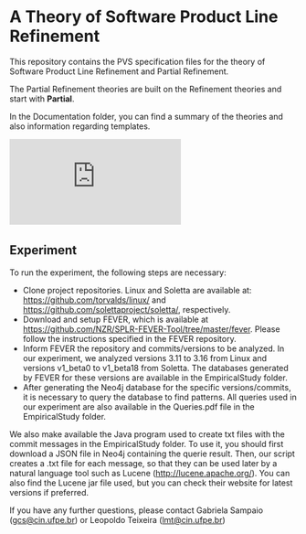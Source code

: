 # A Theory of Software Product Line Refinement

This repository contains the PVS specification files for the theory of Software Product Line Refinement and Partial Refinement. 

The Partial Refinement theories are built on the Refinement theories and start with <b>Partial</b>. 

In the Documentation folder, you can find a summary of the theories and also information regarding templates. 

![alt tag](https://github.com/spgroup/theory-pl-refinement/blob/dev/Documentation/theory-structure.pdf)

## Experiment

To run the experiment, the following steps are necessary:
- Clone project repositories. Linux and Soletta are available at: https://github.com/torvalds/linux/ and https://github.com/solettaproject/soletta/, respectively.
- Download and setup FEVER, which is available at https://github.com/NZR/SPLR-FEVER-Tool/tree/master/fever. Please follow the instructions specified in the FEVER repository.
- Inform FEVER the repository and commits/versions to be analyzed. In our experiment, we analyzed versions 3.11 to 3.16 from Linux and versions v1_beta0 to v1_beta18 from Soletta. The databases generated by FEVER for these versions are available in the EmpiricalStudy folder. 
- After generating the Neo4j database for the specific versions/commits, it is necessary to query the database to find patterns. All queries used in our experiment are also available in the Queries.pdf file in the EmpiricalStudy folder.

We also make available the Java program used to create txt files with the commit messages in the EmpiricalStudy folder. To use it, you should first download a JSON file in Neo4j containing the querie result. Then, our script creates a .txt file for each message, so that they can be used later by a natural language tool such as Lucene (http://lucene.apache.org/).
You can also find the Lucene jar file used, but you can check their website for latest versions if preferred.

If you have any further questions, please contact Gabriela Sampaio (gcs@cin.ufpe.br) or Leopoldo Teixeira (lmt@cin.ufpe.br)

